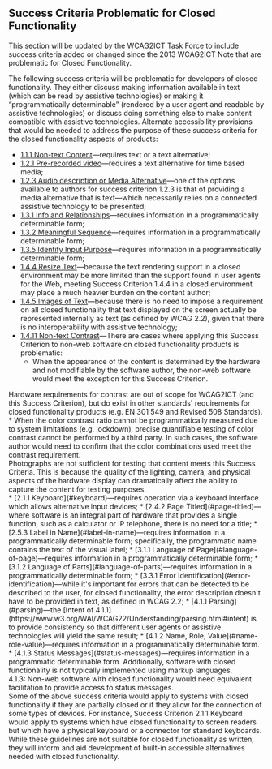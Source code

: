 Success Criteria Problematic for Closed Functionality
-----------------------------------------------------

<p class="ednote">This section will be updated by the WCAG2ICT Task Force to include success criteria added or changed since the 2013 WCAG2ICT Note that are problematic for Closed Functionality.</p>

The following success criteria will be problematic for developers of closed functionality. They either discuss making information available in text (which can be read by assistive technologies) or making it “programmatically determinable” (rendered by a user agent and readable by assistive technologies) or discuss doing something else to make content compatible with assistive technologies. Alternate accessibility provisions that would be needed to address the purpose of these success criteria for the closed functionality aspects of products:

*   [1.1.1 Non-text Content](#non-text-content)—requires text or a text alternative;
*   [1.2.1 Pre-recorded video](#audio-only-and-video-only-prerecorded)—requires a text alternative for time based media;
*   [1.2.3 Audio description or Media Alternative](#audio-description-or-media-alternative-prerecorded)—one of the options available to authors for success criterion 1.2.3 is that of providing a media alternative that is text—which necessarily relies on a connected assistive technology to be presented;
*   [1.3.1 Info and Relationships](#info-and-relationships)—requires information in a programmatically determinable form;
*   [1.3.2 Meaningful Sequence](#meaningful-sequence)—requires information in a programmatically determinable form;
*   [1.3.5 Identify Input Purpose](#identify-input-purpose)—requires information in a programmatically determinable form;
*   [1.4.4 Resize Text](#resize-text)—because the text rendering support in a closed environment may be more limited than the support found in user agents for the Web, meeting Success Criterion 1.4.4 in a closed environment may place a much heavier burden on the content author;
*   [1.4.5 Images of Text](#images-of-text)—because there is no need to impose a requirement on all closed functionality that text displayed on the screen actually be represented internally as text (as defined by WCAG 2.2), given that there is no interoperability with assistive technology;
*   [1.4.11 Non-text Contrast](#non-text-contrast)—There are cases where applying this Success Criterion to non-web software on closed functionality products is problematic:
    * When the appearance of the content is determined by the hardware and not modifiable by the software author, the non-web software would meet the exception for this Success Criterion.
<div class="note">Hardware requirements for contrast are out of scope for WCAG2ICT (and this Success Criterion), but do exist in other standards' requirements for closed functionality products (e.g. EN 301 549 and Revised 508 Standards).</div>
    * When the color contrast ratio cannot be programmatically measured due to system limitations (e.g. lockdown), precise quantifiable testing of color contrast cannot be performed by a third party. In such cases, the software author would need to confirm that the color combinations used meet the contrast requirement.
<div class="note">Photographs are not sufficient for testing that content meets this Success Criteria. This is because the quality of the lighting, camera, and physical aspects of the hardware display can dramatically affect the ability to capture the content for testing purposes.</div>
*   [2.1.1 Keyboard](#keyboard)—requires operation via a keyboard interface which allows alternative input devices;
*   [2.4.2 Page Titled](#page-titled)—where software is an integral part of hardware that provides a single function, such as a calculator or IP telephone, there is no need for a title;
*   [2.5.3 Label in Name](#label-in-name)—requires information in a programmatically determinable form; specifically, the programmatic name contains the text of the visual label;
*   [3.1.1 Language of Page](#language-of-page)—requires information in a programmatically determinable form;
*   [3.1.2 Language of Parts](#language-of-parts)—requires information in a programmatically determinable form;
*   [3.3.1 Error Identification](#error-identification)—while it's important for errors that can be detected to be described to the user, for closed functionality, the error description doesn't have to be provided in text, as defined in WCAG 2.2;
*   [4.1.1 Parsing](#parsing)—the [Intent of 4.1.1](https://www.w3.org/WAI/WCAG22/Understanding/parsing.html#intent) is to provide consistency so that different user agents or assistive technologies will yield the same result;
*   [4.1.2 Name, Role, Value](#name-role-value)—requires information in a programmatically determinable form.
*   [4.1.3 Status Messages](#status-messages)—requires information in a programmatic determinable form. Additionally, software with closed functionality is not typically implemented using markup languages.

<div class="note">4.1.3: Non-web software with closed functionality would need equivalent facilitation to provide access to status messages.</div>

<div class="note">Some of the above success criteria would apply to systems with closed functionality if they are partially closed or if they allow for the connection of some types of devices. For instance, Success Criterion 2.1.1 Keyboard would apply to systems which have closed functionality to screen readers but which have a physical keyboard or a connector for standard keyboards.</div><div class="note">While these guidelines are not suitable for closed functionality as written, they will inform and aid development of built-in accessible alternatives needed with closed functionality.</div>
